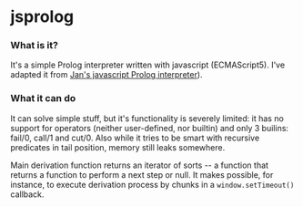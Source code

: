 ﻿# jsprolog

### What is it?

It's a simple Prolog interpreter written with javascript (ECMAScript5). I've adapted it from [Jan's javascript Prolog interpreter](http://ioctl.org/logic/prolog-latest)).

### What it can do
It can solve simple stuff, but it's functionality is severely limited: it has no support for operators (neither user-defined, nor builtin) and only 3 builins: fail/0, call/1 and cut/0.
Also while it tries to be smart with recursive predicates in tail position, memory still leaks somewhere.

Main derivation function returns an iterator of sorts -- a function that returns a function to perform a next step or null. It makes possible, for instance, to execute derivation process by chunks in a `window.setTimeout()` callback.
